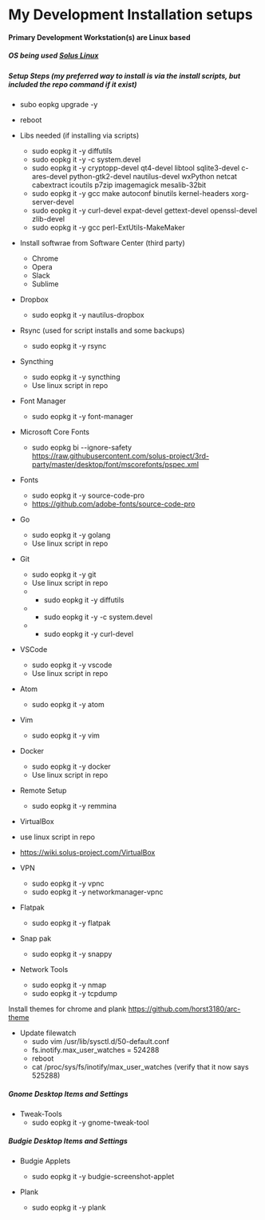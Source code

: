 # My Development Installation setups

#### Primary Development Workstation(s) are Linux based
##### OS being used [Solus Linux](https://solus-project.com/)

##### Setup Steps (my preferred way to install is via the install scripts, but included the repo command if it exist)

* subo eopkg upgrade -y
* reboot

* Libs needed (if installing via scripts)
  * sudo eopkg it -y diffutils
  * sudo eopkg it -y -c system.devel 
  * sudo eopkg it -y cryptopp-devel qt4-devel libtool sqlite3-devel c-ares-devel python-gtk2-devel nautilus-devel wxPython netcat cabextract icoutils p7zip imagemagick mesalib-32bit
  * sudo eopkg it -y gcc make autoconf binutils kernel-headers xorg-server-devel
  * sudo eopkg it -y curl-devel expat-devel gettext-devel openssl-devel zlib-devel
  * sudo eopkg it -y gcc perl-ExtUtils-MakeMaker
  
* Install softwrae from Software Center (third party)
  * Chrome 
  * Opera 
  * Slack
  * Sublime

* Dropbox
  * sudo eopkg it -y nautilus-dropbox
  
* Rsync (used for script installs and some backups)
  * sudo eopkg it -y rsync
  
* Syncthing
  * sudo eopkg it -y syncthing
  * Use linux script in repo  
 
* Font Manager
  * sudo eopkg it -y font-manager
  
* Microsoft Core Fonts
  * sudo eopkg bi --ignore-safety https://raw.githubusercontent.com/solus-project/3rd-party/master/desktop/font/mscorefonts/pspec.xml
  
* Fonts
  * sudo eopkg it -y source-code-pro
  * https://github.com/adobe-fonts/source-code-pro

* Go
  * sudo eopkg it -y golang
  * Use linux script in repo
  
* Git
  * sudo eopkg it -y git
  * Use linux script in repo
  * * sudo eopkg it -y diffutils
  * * sudo eopkg it -y -c system.devel 
  * * sudo eopkg it -y curl-devel

* VSCode
  * sudo eopkg it -y vscode
  * Use linux script in repo

* Atom
  * sudo eopkg it -y atom

* Vim
  * sudo eopkg it -y vim

* Docker
  * sudo eopkg it -y docker
  * Use linux script in repo
  
* Remote Setup
  * sudo eopkg it -y remmina

* VirtualBox
* use linux script in repo
* https://wiki.solus-project.com/VirtualBox

* VPN
  *  sudo eopkg it -y vpnc
  *  sudo eopkg it -y networkmanager-vpnc

* Flatpak
  * sudo eopkg it -y flatpak
  
* Snap pak
  * sudo eopkg it -y snappy

* Network Tools
  *   sudo eopkg it -y nmap
  *   sudo eopkg it -y tcpdump

Install themes for chrome and plank
https://github.com/horst3180/arc-theme

* Update filewatch
  * sudo vim /usr/lib/sysctl.d/50-default.conf
  * fs.inotify.max_user_watches = 524288 
  * reboot
  * cat /proc/sys/fs/inotify/max_user_watches (verify that it now says 525288)

##### Gnome Desktop Items and Settings
* Tweak-Tools
  * sudo eopkg it -y gnome-tweak-tool

##### Budgie Desktop Items and Settings
* Budgie Applets
  * sudo eopkg it -y budgie-screenshot-applet
  
* Plank
  * sudo eopkg it -y plank
  
